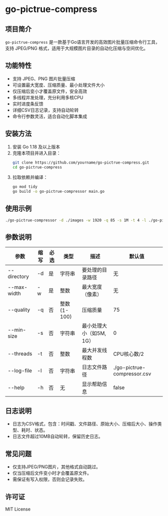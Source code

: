 # go-pictrue-compress

## 项目简介

`go-pictrue-compress` 是一款基于Go语言开发的高效图片批量压缩命令行工具，支持 JPEG/PNG 格式，适用于大规模图片目录的自动化压缩与空间优化。

## 功能特性
- 支持 JPEG、PNG 图片批量压缩
- 可设置最大宽度、压缩质量、最小处理文件大小
- 仅压缩后变小才覆盖原文件，安全高效
- 多线程并发处理，充分利用多核CPU
- 实时进度条反馈
- 详细CSV日志记录，支持自动轮转
- 命令行参数灵活，适合自动化脚本集成

## 安装方法
1. 安装 Go 1.18 及以上版本
2. 克隆本项目并进入目录：
   ```sh
   git clone https://github.com/yourname/go-pictrue-compress.git
   cd go-pictrue-compress
   ```
3. 拉取依赖并编译：
   ```sh
   go mod tidy
   go build -o go-pictrue-compressor main.go
   ```

## 使用示例
```sh
./go-pictrue-compressor -d ./images -w 1920 -q 85 -s 1M -t 4 -l ./go-pictrue-compressor.csv
```

## 参数说明
| 参数 | 缩写 | 必选 | 类型 | 描述 | 默认值 |
|------|------|------|------|------|--------|
| --directory | -d | 是 | 字符串 | 要处理的目录路径 | 无 |
| --max-width | -w | 是 | 整数 | 最大宽度（像素） | 无 |
| --quality | -q | 否 | 整数(1-100) | 压缩质量 | 75 |
| --min-size | -s | 否 | 字符串 | 最小处理大小（如5M, 1G） | 0 |
| --threads | -t | 否 | 整数 | 最大并发线程数 | CPU核心数/2 |
| --log-file | -l | 否 | 字符串 | 日志文件路径 | ./go-pictrue-compressor.csv |
| --help | -h | 否 | 无 | 显示帮助信息 | false |

## 日志说明
- 日志为CSV格式，包含：时间戳、文件路径、原始大小、压缩后大小、操作类型、耗时、状态。
- 日志文件超过10MB自动轮转，保留历史日志。

## 常见问题
- 仅支持JPEG/PNG图片，其他格式自动跳过。
- 仅当压缩后文件变小时才会覆盖原文件。
- 需保证有写入权限，否则会记录失败。

## 许可证
MIT License 
